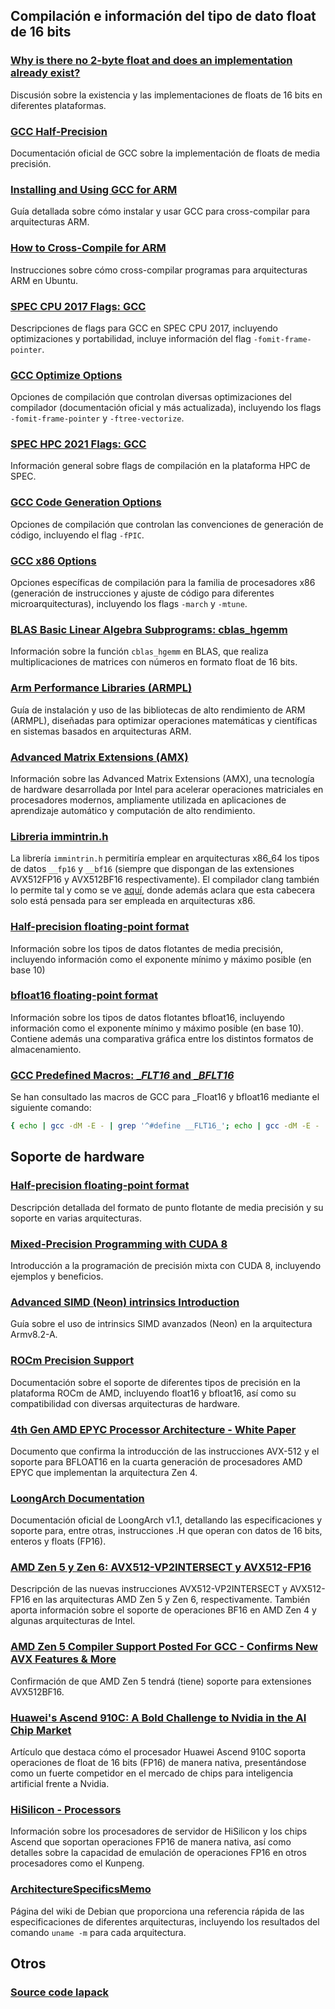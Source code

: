 ## Compilación e información del tipo de dato float de 16 bits

### [Why is there no 2-byte float and does an implementation already exist?](https://stackoverflow.com/questions/5766882/why-is-there-no-2-byte-float-and-does-an-implementation-already-exist)
Discusión sobre la existencia y las implementaciones de floats de 16 bits en diferentes plataformas.

### [GCC Half-Precision](https://gcc.gnu.org/onlinedocs/gcc/Half-Precision.html)
Documentación oficial de GCC sobre la implementación de floats de media precisión.

### [Installing and Using GCC for ARM](https://learn.arm.com/install-guides/gcc/cross/)
Guía detallada sobre cómo instalar y usar GCC para cross-compilar para arquitecturas ARM.

### [How to Cross-Compile for ARM](https://askubuntu.com/questions/250696/how-to-cross-compile-for-arm)
Instrucciones sobre cómo cross-compilar programas para arquitecturas ARM en Ubuntu.

### [SPEC CPU 2017 Flags: GCC](https://www.spec.org/cpu2017/flags/gcc.2021-07-21.html#user_F-fomit-frame-pointer)
Descripciones de flags para GCC en SPEC CPU 2017, incluyendo optimizaciones y portabilidad, incluye información del flag `-fomit-frame-pointer`.

### [GCC Optimize Options](https://gcc.gnu.org/onlinedocs/gcc-14.2.0/gcc/Optimize-Options.html)
Opciones de compilación que controlan diversas optimizaciones del compilador (documentación oficial y más actualizada), incluyendo los flags `-fomit-frame-pointer` y `-ftree-vectorize`.

### [SPEC HPC 2021 Flags: GCC](https://www.spec.org/hpc2021/flags/gcc.html)
Información general sobre flags de compilación en la plataforma HPC de SPEC.

### [GCC Code Generation Options](https://gcc.gnu.org/onlinedocs/gcc-14.2.0/gcc/Code-Gen-Options.html#index-fPIC)
Opciones de compilación que controlan las convenciones de generación de código, incluyendo el flag `-fPIC`.

### [GCC x86 Options](https://gcc.gnu.org/onlinedocs/gcc-14.2.0/gcc/x86-Options.html)
Opciones específicas de compilación para la familia de procesadores x86 (generación de instrucciones y ajuste de código para diferentes microarquitecturas), incluyendo los flags `-march` y `-mtune`.

### [BLAS Basic Linear Algebra Subprograms: cblas_hgemm](https://developer.arm.com/documentation/101004/2410/BLAS-Basic-Linear-Algebra-Subprograms/CBLAS-functions/cblas-hgemm?lang=en)
Información sobre la función `cblas_hgemm` en BLAS, que realiza multiplicaciones de matrices con números en formato float de 16 bits.

### [Arm Performance Libraries (ARMPL)](https://learn.arm.com/install-guides/armpl/)
Guía de instalación y uso de las bibliotecas de alto rendimiento de ARM (ARMPL), diseñadas para optimizar operaciones matemáticas y científicas en sistemas basados en arquitecturas ARM.

### [Advanced Matrix Extensions (AMX)](https://en.wikipedia.org/wiki/Advanced_Matrix_Extensions)
Información sobre las Advanced Matrix Extensions (AMX), una tecnología de hardware desarrollada por Intel para acelerar operaciones matriciales en procesadores modernos, ampliamente utilizada en aplicaciones de aprendizaje automático y computación de alto rendimiento.

### [Libreria immintrin.h](https://github.com/gcc-mirror/gcc/blob/master/gcc/config/i386/immintrin.h)
La librería `immintrin.h` permitiría emplear en arquitecturas x86_64 los tipos de datos `__fp16` y `__bf16` (siempre que dispongan de las extensiones AVX512FP16 y AVX512BF16 respectivamente). El compilador clang también lo permite tal y como se ve [aquí](https://clang.llvm.org/doxygen/immintrin_8h_source.html), donde además aclara que esta cabecera solo está pensada para ser empleada en arquitecturas x86.

### [Half-precision floating-point format](https://en.wikipedia.org/wiki/Half-precision_floating-point_format)
Información sobre los tipos de datos flotantes de media precisión, incluyendo información como el exponente mínimo y máximo posible (en base 10)

### [bfloat16 floating-point format](https://en.wikipedia.org/wiki/Bfloat16_floating-point_format)
Información sobre los tipos de datos flotantes bfloat16, incluyendo información como el exponente mínimo y máximo posible (en base 10). Contiene además una comparativa gráfica entre los distintos formatos de almacenamiento.

### [GCC Predefined Macros: __FLT16_ and __BFLT16_](https://gcc.gnu.org/onlinedocs/gcc/Preprocessor-Options.html)
Se han consultado las macros de GCC para _Float16 y bfloat16 mediante el siguiente comando: 
```bash
{ echo | gcc -dM -E - | grep '^#define __FLT16_'; echo | gcc -dM -E - | grep '^#define __BFLT16_'; }
```

## Soporte de hardware

### [Half-precision floating-point format](https://en.wikipedia.org/wiki/Half-precision_floating-point_format)
Descripción detallada del formato de punto flotante de media precisión y su soporte en varias arquitecturas.

### [Mixed-Precision Programming with CUDA 8](https://developer.nvidia.com/blog/mixed-precision-programming-cuda-8/)
Introducción a la programación de precisión mixta con CUDA 8, incluyendo ejemplos y beneficios.

### [Advanced SIMD (Neon) intrinsics Introduction](https://developer.arm.com/documentation/101028/0010/Advanced-SIMD--Neon--intrinsics)
Guía sobre el uso de intrinsics SIMD avanzados (Neon) en la arquitectura Armv8.2-A.

### [ROCm Precision Support](https://rocm.docs.amd.com/en/latest/reference/precision-support.html#floating-point-types)
Documentación sobre el soporte de diferentes tipos de precisión en la plataforma ROCm de AMD, incluyendo float16 y bfloat16, así como su compatibilidad con diversas arquitecturas de hardware.

### [4th Gen AMD EPYC Processor Architecture - White Paper](https://www.amd.com/content/dam/amd/en/documents/epyc-business-docs/white-papers/221704010-B_en_4th-Gen-AMD-EPYC-Processor-Architecture---White-Paper_pdf.pdf)
Documento que confirma la introducción de las instrucciones AVX-512 y el soporte para BFLOAT16 en la cuarta generación de procesadores AMD EPYC que implementan la arquitectura Zen 4.

### [LoongArch Documentation](https://github.com/loongson/LoongArch-Documentation/releases/latest/download/LoongArch-Vol1-v1.10-EN.pdf)
Documentación oficial de LoongArch v1.1, detallando las especificaciones y soporte para, entre otras, instrucciones .H que operan con datos de 16 bits, enteros y floats (FP16).

### [AMD Zen 5 y Zen 6: AVX512-VP2INTERSECT y AVX512-FP16](https://elchapuzasinformatico.com/2024/01/amd-cpu-zen-5-avx512-vp2intersect-zen-6-avx512-fp16/)
Descripción de las nuevas instrucciones AVX512-VP2INTERSECT y AVX512-FP16 en las arquitecturas AMD Zen 5 y Zen 6, respectivamente. También aporta información sobre el soporte de operaciones BF16 en AMD Zen 4 y algunas arquitecturas de Intel.

### [AMD Zen 5 Compiler Support Posted For GCC - Confirms New AVX Features & More](https://www.phoronix.com/news/AMD-Zen-5-Znver-5-GCC)
Confirmación de que AMD Zen 5 tendrá (tiene) soporte para extensiones AVX512BF16.

### [Huawei's Ascend 910C: A Bold Challenge to Nvidia in the AI Chip Market](https://www.unite.ai/huaweis-ascend-910c-a-bold-challenge-to-nvidia-in-the-ai-chip-market/)
Artículo que destaca cómo el procesador Huawei Ascend 910C soporta operaciones de float de 16 bits (FP16) de manera nativa, presentándose como un fuerte competidor en el mercado de chips para inteligencia artificial frente a Nvidia.

### [HiSilicon - Processors](https://en.wikipedia.org/wiki/HiSilicon#Server_processors)
Información sobre los procesadores de servidor de HiSilicon y los chips Ascend que soportan operaciones FP16 de manera nativa, así como detalles sobre la capacidad de emulación de operaciones FP16 en otros procesadores como el Kunpeng.

### [ArchitectureSpecificsMemo](https://wiki.debian.org/ArchitectureSpecificsMemo)
Página del wiki de Debian que proporciona una referencia rápida de las especificaciones de diferentes arquitecturas, incluyendo los resultados del comando `uname -m` para cada arquitectura.


## Otros

### [Source code lapack](https://github.com/Reference-LAPACK/lapack)